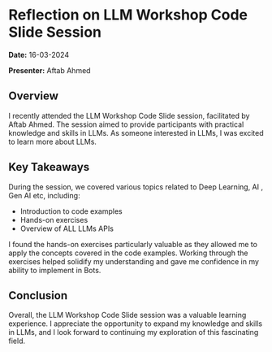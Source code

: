 # Reflection on LLM Workshop Code Slide Session

**Date:** 16-03-2024

**Presenter:** Aftab Ahmed

## Overview
I recently attended the LLM Workshop Code Slide session, facilitated by Aftab Ahmed. The session aimed to provide participants with practical knowledge and skills in LLMs. As someone interested in LLMs, I was excited to learn more about LLMs.

## Key Takeaways
During the session, we covered various topics related to Deep Learning, AI , Gen AI etc, including:
- Introduction to code examples
- Hands-on exercises
- Overview of ALL LLMs APIs

I found the hands-on exercises particularly valuable as they allowed me to apply the concepts covered in the code examples. Working through the exercises helped solidify my understanding and gave me confidence in my ability to implement in Bots.


## Conclusion
Overall, the LLM Workshop Code Slide session was a valuable learning experience. I appreciate the opportunity to expand my knowledge and skills in LLMs, and I look forward to continuing my exploration of this fascinating field.
